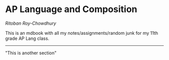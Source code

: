 # AP Language and Composition

_Ritoban Roy-Chowdhury_

This is an mdbook with all my notes/assignments/random junk for my 11th grade AP Lang class.
 
--- 

"This is another section"


